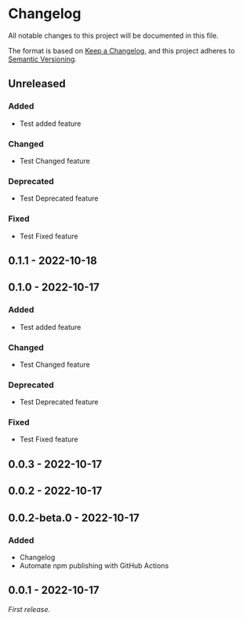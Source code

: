 # Changelog

All notable changes to this project will be documented in this file.

The format is based on [Keep a Changelog](https://keepachangelog.com/en/1.0.0/),
and this project adheres to [Semantic Versioning](https://semver.org/spec/v2.0.0.html).

## Unreleased

### Added
- Test added feature

### Changed
- Test Changed feature

### Deprecated
- Test Deprecated feature

### Fixed
- Test Fixed feature

## 0.1.1 - 2022-10-18

## 0.1.0 - 2022-10-17
### Added
- Test added feature

### Changed
- Test Changed feature

### Deprecated
- Test Deprecated feature

### Fixed
- Test Fixed feature

## 0.0.3 - 2022-10-17

## 0.0.2 - 2022-10-17

## 0.0.2-beta.0 - 2022-10-17
### Added
- Changelog
- Automate npm publishing with GitHub Actions

## 0.0.1 - 2022-10-17
_First release._
